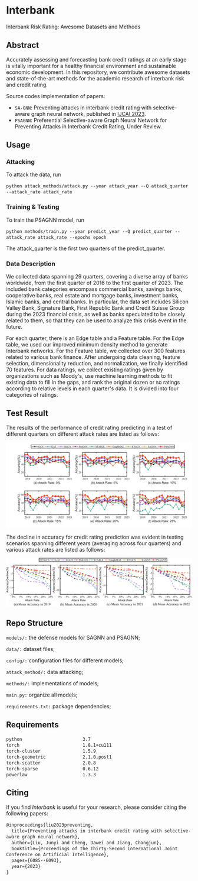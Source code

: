 # Interbank
Interbank Risk Rating: Awesome Datasets and Methods

## Abstract
Accurately assessing and forecasting bank credit ratings at an early stage is vitally important for a healthy financial environment and sustainable economic development. In this repository, we contribute awesome datasets and state-of-the-art methods for the academic research of interbank risk and credit rating. 

Source codes implementation of papers:

- `SA-GNN`: Preventing attacks in interbank credit rating with selective-aware graph neural network, published in [IJCAI 2023](https://www.ijcai.org/proceedings/2023/0675.pdf). 
- `PSAGNN`: Preferential Selective-aware Graph Neural Network for Preventing Attacks in Interbank Credit Rating, Under Review. 

## Usage

### Attacking
To attack the data, run
```
python attack_methods/attack.py --year attack_year --Q attack_quarter --attack_rate attack_rate
```

### Training & Testing
To train the PSAGNN model, run
```
python methods/train.py --year predict_year --Q predict_quarter --attack_rate attack_rate --epochs epoch
```

The attack_quarter is the first two quarters of the predict_quarter.


### Data Description
We collected data spanning 29 quarters, covering a diverse array of banks worldwide, from the first quarter of 2016 to the first quarter of 2023. The included bank categories encompass commercial banks, savings banks, cooperative banks, real estate and mortgage banks, investment banks, Islamic banks, and central banks. In particular, the data set includes Silicon Valley Bank, Signature Bank, First Republic Bank and Credit Suisse Group during the 2023 financial crisis, as well as banks speculated to be closely related to them, so that they can be used to analyze this crisis event in the future.

For each quarter, there is an Edge table and a Feature table. For the Edge table, we used our improved minimum density method to generate Interbank networks. For the Feature table, we collected over 300 features related to various bank finance. After undergoing data cleaning, feature selection, dimensionality reduction, and normalization, we finally identified 70 features. For data ratings, we collect existing ratings given by organizations such as Moody's, use machine learning methods to fit existing data to fill in the gaps, and rank the original dozen or so ratings according to relative levels in each quarter's data. It is divided into four categories of ratings.


## Test Result

The results of the performance of credit rating predicting in a test of different quarters on different attack rates are listed as follows:

![performance](/images/performance.png "performance")

The decline in accuracy for credit rating prediction was evident in testing scenarios spanning different years (averaging across four quarters) and
various attack rates are listed as follows:

![decline](/images/decline.png "decline")


## Repo Structure

`models/:` the defense models for SAGNN and PSAGNN;

`data/:` dataset files;

`config/:` configuration files for different models;

`attack_method/:` data attacking;

`methods/:` implementations of models;

`main.py:` organize all models;

`requirements.txt:` package dependencies;


## Requirements  

```
python                       3.7
torch                        1.8.1+cu111
torch-cluster                1.5.9
torch-geometric              2.1.0.post1
torch-scatter                2.0.8
torch-sparse                 0.6.12
powerlaw                     1.3.3
```

## Citing

If you find *Interbank* is useful for your research, please consider citing the following papers:

    @inproceedings{liu2023preventing,
      title={Preventing attacks in interbank credit rating with selective-aware graph neural network},
      author={Liu, Junyi and Cheng, Dawei and Jiang, Changjun},
      booktitle={Proceedings of the Thirty-Second International Joint Conference on Artificial Intelligence},
      pages={6085--6093},
      year={2023}
    }
    
